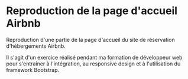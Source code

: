 # Reproduction de la page d'accueil Airbnb

Reproduction d'une partie de la page d'accueil du site de réservation d'hébergements Airbnb.

Il s'agit d'un exercice réalisé pendant ma formation de développeur web pour s'entraîner à l'intégration, au responsive design et à l'utilisation du framework Bootstrap.
